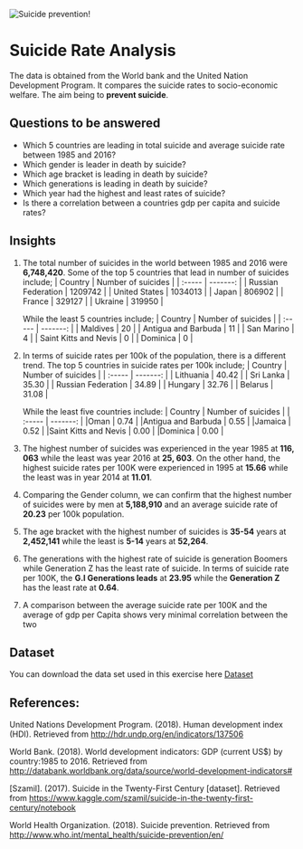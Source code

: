 ![ Suicide prevention! ](https://www.humanium.org/en/wp-content/uploads/2019/09/shutterstock_1140282473-scaled.jpg)

# Suicide Rate Analysis

The data is obtained from the World bank and the United Nation Development Program. It compares the suicide rates to socio-economic welfare.
The aim being to **prevent suicide**.

## Questions to be answered

- Which 5 countries are leading in total suicide and average suicide rate between 1985 and 2016?
- Which gender is leader in death by suicide?
- Which age bracket is leading in death by suicide?
- Which generations is leading in death by suicide?
- Which year had the highest and least rates of suicide?
- Is there a correlation between a countries gdp per capita and suicide rates?

## Insights

1.	The total number of suicides in the world between 1985 and 2016 were **6,748,420**. Some of the top 5 countries that lead in number of suicides include;
      | Country | Number of suicides |
  	  | :----- | -------: |
  	  | Russian Federation |	1209742 |
      | United States	| 1034013 |
      | Japan	| 806902 |
      | France |	329127 |
      | Ukraine	| 319950 |

    While the least 5 countries include;
  	  | Country | Number of suicides |
  	  | :----- | -------: |
      | Maldives |	20 |
      | Antigua and Barbuda	| 11 |
      | San Marino	| 4 |
      | Saint Kitts and Nevis |	0 |
      | Dominica	| 0 |

3.	In terms of suicide rates per 100k of the population, there is a different trend. The top 5 countries in suicide rates per 100k include;
      | Country | Number of suicides |
  	  | :----- | -------: | 
  	  | Lithuania |	40.42 |
      | Sri Lanka	| 35.30 |
      | Russian Federation | 34.89 |
      | Hungary	| 32.76 |
      | Belarus	| 31.08 |

    While the least five countries include:
  	  | Country | Number of suicides |
  	  | :----- | -------: |
      |Oman	| 0.74 |
      |Antigua and Barbuda |	0.55 |
      |Jamaica	| 0.52 |
      |Saint Kitts and Nevis |	0.00 |
      |Dominica |	0.00 |

5.	The highest number of suicides was experienced in the year 1985 at **116, 063** while the least was year 2016 at **25, 603**. On the other hand, the highest suicide rates per 100K were experienced in 1995 at **15.66** while the least was in year 2014 at **11.01**.
6.	Comparing the Gender column, we can confirm that the highest number of suicides were by men at **5,188,910** and an average suicide rate of **20.23** per 100k population.
7.	The age bracket with the highest number of suicides is **35-54** years at **2,452,141** while the least is **5-14** years at **52,264**.
8.	The generations with the highest rate of suicide is generation Boomers while Generation Z has the least rate of suicide. In terms of suicide rate per 100K, the **G.I Generations leads**  at **23.95**  while the **Generation Z** has the least rate at **0.64**.
9.	A comparison between the average suicide rate per 100K and the average of gdp per Capita shows very minimal correlation between the two

## Dataset
You can download the data set used in this exercise here [Dataset ](https://www.kaggle.com/datasets/russellyates88/suicide-rates-overview-1985-to-2016/download?datasetVersionNumber=1)


## References:
United Nations Development Program. (2018). Human development index (HDI). Retrieved from http://hdr.undp.org/en/indicators/137506

World Bank. (2018). World development indicators: GDP (current US$) by country:1985 to 2016. Retrieved from http://databank.worldbank.org/data/source/world-development-indicators#

[Szamil]. (2017). Suicide in the Twenty-First Century [dataset]. Retrieved from https://www.kaggle.com/szamil/suicide-in-the-twenty-first-century/notebook

World Health Organization. (2018). Suicide prevention. Retrieved from http://www.who.int/mental_health/suicide-prevention/en/

